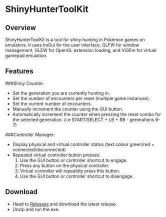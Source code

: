 # ShinyHunterToolKit

## Overview
ShinyHunterToolKit is a tool for shiny hunting in Pokémon games on emulators. It uses ImGui for the user interface, GLFW for window management, GLEW for OpenGL extension loading, and ViGEm for virtual gamepad emulation.


## Features
###Shiny Counter:
- Set the generation you are currently hunting in.
- Set the number of encounters per reset (multiple game instances).
- Set the current number of encounters.
- Manually increment the counter using the GUI button.
- Automatically increment the counter when pressing the reset combo for the selected generation. (i.e START/SELECT + LB + RB - generations 6-7)

###Controller Manager:
- Display physical and virtual controller status (text colour green/red = connected/disconnected)
- Repeated virtual controller button presses:
  1. Use the GUI button or controller shortcut to engage.
  2. Press any button on the physical controller.
  3. Virtual controller will repeatdly press this button.
  4. Use the GUI button or controller shortcut to disengage.

## Download
- Head to [Releases](https://github.com/GCRagnarok/ShinyHunterToolKit/releases) and download the latest release.
- Unzip and run the exe.
